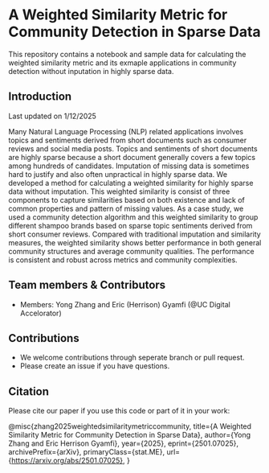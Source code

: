 # A Weighted Similarity Metric for Community Detection in Sparse Data
This repository contains a notebook and sample data for calculating the weighted similarity metric and its exmaple applications in community detection without inputation in highly sparse data.

## Introduction 

Last updated on 1/12/2025

Many Natural Language Processing (NLP) related applications involves topics and sentiments derived from short documents such as consumer reviews and social media posts. Topics and sentiments of short documents are highly sparse because a short document generally covers a few topics among hundreds of candidates. Imputation of missing data is sometimes hard to justify and also often unpractical in highly sparse data. We developed a method for calculating a weighted similarity for highly sparse data without imputation. This weighted similarity is consist of three components to capture similarities based on both existence and lack of common properties and pattern of missing values. As a case study, we used a community detection algorithm and this weighted similarity to group different shampoo brands based on sparse topic sentiments derived from short consumer reviews. Compared with traditional imputation and similarity measures, the weighted similarity shows better performance in both general community structures and average community qualities. The performance is consistent and robust across metrics and community complexities.

## Team members & Contributors
- Members: Yong Zhang and Eric (Herrison) Gyamfi (@UC Digital Accelorator)

## Contributions
- We welcome contributions through seperate branch or pull request.
- Please create an issue if you have questions.

## Citation

Please cite our paper if you use this code or part of it in your work:

@misc{zhang2025weightedsimilaritymetriccommunity,
      title={A Weighted Similarity Metric for Community Detection in Sparse Data}, 
      author={Yong Zhang and Eric Herrison Gyamfi},
      year={2025},
      eprint={2501.07025},
      archivePrefix={arXiv},
      primaryClass={stat.ME},
      url={https://arxiv.org/abs/2501.07025}, 
}

